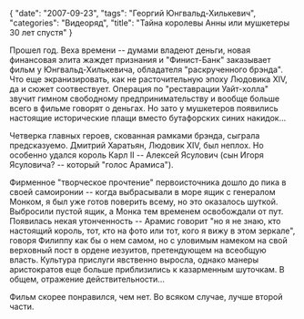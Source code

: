 {
   "date": "2007-09-23",
   "tags": "Георгий Юнгвальд-Хилькевич",
   "categories": "Видеоряд",
   "title": "Тайна королевы Анны или мушкетеры 30 лет спустя"
}

Прошел год. Веха времени -- думами владеют деньги, новая финансовая элита жаждет признания и "Финист-Банк" заказывает фильм у Юнгвальд-Хилькевича, обладателя "раскрученного брэнда". Что еще экранизировать, как не расточительную эпоху Людовика XIV, да и сюжет соотвествует. Операция по "реставрации Уайт-холла" звучит гимном свободному предпринимательству и вообще больше всего в фильме говорят о деньгах. Но зато у мушкетеров появились настоящие исторические плащи вместо бутафорских синих накидок...

Четверка главных героев, скованная рамками брэнда, сыграла предсказуемо. Дмитрий Харатьян, Людовик XIV, был неплох. Но особенно удался король Карл II -- Алексей Ясулович (сын Игоря Ясуловича? -- который "голос Арамиса").

Фирменное "творческое прочтение" первоисточника дошло до пика в своей самоиронии -- когда выбрасывали в море ящик с генералом Монком, я был уже готов поверить всему, но это оказалось шуткой. Выбросили пустой ящик, а Монка тем временем освобождали от пут. Появилась некая утонченность -- Арамис говорит "но я не знаю, кто настоящий король, тот, кто на фото или тот, кого я вижу в этом зеркале", говоря Филиппу как бы о нем самом, но с уловимым намеком на свой верховный пост в ордене иезуитов, претендующем на всеобщую власть. Культура прислуги явственно выросла, однако манеры аристократов еще больше приблизились к казарменным шуточкам. В общем, отражение действительности...

Фильм скорее понравился, чем нет. Во всяком случае, лучше второй части.
